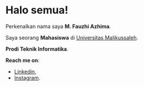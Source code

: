 # Halo semua! 

Perkenalkan nama saya **M. Fauzhi Azhima**.<br>

Saya seorang **Mahasiswa** di [Universitas Malikussaleh](https://unimal.ac.id/).<br>

**Prodi Teknik Informatika**.<br>

**Reach me on**:<br>
* [Linkedin](https://www.linkedin.com/in/m-fauzhi-azhima-774891327/),
* [Instagram](https://www.instagram.com/fauzi_azm/).
